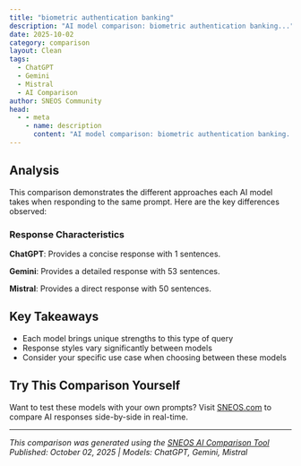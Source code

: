 ```yaml
---
title: "biometric authentication banking"
description: "AI model comparison: biometric authentication banking..."
date: 2025-10-02
category: comparison
layout: Clean
tags:
  - ChatGPT
  - Gemini
  - Mistral
  - AI Comparison
author: SNEOS Community
head:
  - - meta
    - name: description
      content: "AI model comparison: biometric authentication banking..."
---
```


<ChatComparison
  title="biometric authentication banking"
  prompt="biometric authentication banking"
  :responses='{
    "ChatGPT": "Error calling OpenAI API.",
    "Gemini": "Biometric authentication is increasingly being used in banking to enhance security and improve the customer experience. Here\u0027s a breakdown of how it works and its implications:\n\n**What is Biometric Authentication?**\n\nBiometric authentication uses unique biological traits to verify a person\u0027s identity. Unlike traditional passwords or PINs, biometrics are difficult to forge or steal.\n\n**Types of Biometric Authentication Used in Banking:**\n\n*   **Fingerprint Scanning:** The most common type, used in mobile banking apps for login and transaction authorization.\n*   **Facial Recognition:** Uses the unique features of your face to unlock accounts or authorize payments.  Often used in conjunction with other security measures like liveness detection to prevent spoofing with photos or videos.\n*   **Voice Recognition:** Identifies a user based on the unique characteristics of their voice. Used for phone banking or as a secondary authentication factor.\n*   **Iris/Retinal Scanning:** Scans the patterns in the iris (colored part of the eye) or retina (back of the eye) for highly accurate identification.  Less common than fingerprint or facial recognition due to hardware requirements and potential privacy concerns.\n*   **Behavioral Biometrics:** Analyzes how a user interacts with their device or banking application, such as their typing speed, mouse movements, or the way they hold their phone. This is often used passively in the background to detect anomalies that could indicate fraudulent activity.\n\n**How Banks Use Biometrics:**\n\n*   **Account Login:** Replacing passwords or PINs for easier and more secure access to online and mobile banking.\n*   **Transaction Authorization:** Verifying payments, transfers, and other transactions to prevent fraud.  Especially useful for high-value transactions.\n*   **ATM Access:** Using fingerprint or facial recognition to withdraw cash or access account information without a card.  This reduces the risk of card skimming.\n*   **In-Branch Authentication:**  Verifying identity when opening accounts, applying for loans, or conducting other transactions in a physical branch.\n*   **Customer Support:**  Using voice recognition to quickly and securely identify customers when they call customer support.\n\n**Benefits of Biometric Authentication in Banking:**\n\n*   **Enhanced Security:** More difficult to compromise than passwords or PINs. Biometric data is often encrypted and stored securely.\n*   **Improved Convenience:** Faster and easier to use than traditional methods.  No need to remember complex passwords.\n*   **Reduced Fraud:** Helps prevent unauthorized access and fraudulent transactions.\n*   **Better Customer Experience:** Streamlines the authentication process, making banking more efficient and user-friendly.\n*   **Compliance:** Helps banks meet regulatory requirements for strong customer authentication.\n\n**Challenges and Considerations:**\n\n*   **Privacy Concerns:**  Collection and storage of biometric data raise privacy concerns.  Banks must be transparent about how they use this data and ensure it is securely protected.  Compliance with regulations like GDPR is crucial.\n*   **Accuracy and Reliability:** Biometric systems are not perfect.  False positives (incorrectly identifying someone) and false negatives (failing to identify the correct person) can occur.\n*   **Cost:** Implementing and maintaining biometric authentication systems can be expensive.\n*   **Data Security:**  Biometric data breaches can have serious consequences. Strong security measures are essential to protect this sensitive information.\n*   **Accessibility:**  Some biometric methods may not be suitable for all users, such as those with disabilities or injuries.\n*   **Spoofing:**  Sophisticated attackers may attempt to spoof biometric systems using fake fingerprints, masks, or voice recordings. Liveness detection and other anti-spoofing measures are important.\n*   **Storage:** How the biometric information is stored is critical. Most banking institutions store a mathematical representation of your biometric information rather than the actual raw data.\n\n**Examples of Biometric Authentication in Banking:**\n\n*   **Mobile Banking Apps:** Many banks now offer fingerprint or facial recognition login through their mobile apps.\n*   **ATM Cardless Withdrawal:** Some ATMs allow customers to withdraw cash using fingerprint or facial recognition.\n*   **Voice Banking:** Some banks use voice recognition to identify customers who call their customer service line.\n\n**Future Trends:**\n\n*   **Behavioral Biometrics:** Increased use of behavioral biometrics to detect fraudulent activity in real-time.\n*   **Multi-Factor Authentication:** Combining biometrics with other authentication methods (e.g., one-time passwords) for enhanced security.\n*   **Cloud-Based Biometric Authentication:** Leveraging cloud technology for scalable and cost-effective biometric solutions.\n*   **Integration with Wearable Devices:** Using biometric sensors on wearable devices (e.g., smartwatches) for authentication.\n\n**In conclusion, biometric authentication is transforming the banking industry by providing a more secure and convenient way for customers to access their accounts and conduct transactions. While challenges remain, the benefits of biometrics make it an increasingly important part of the future of banking.**\n",
    "Mistral": "Biometric authentication in banking refers to the use of biological characteristics to verify the identity of individuals for accessing banking services. This method enhances security by ensuring that only the rightful account holder can access their accounts, perform transactions, or use banking services. Here are some common types of biometric authentication used in banking:\n\n1. **Fingerprint Recognition**:\n   - **Usage**: Often used for mobile banking apps and ATM transactions.\n   - **How it Works**: The user\u0027s fingerprint is scanned and compared to a stored template.\n   - **Advantages**: High accuracy, easy to implement, and widely accepted.\n\n2. **Facial Recognition**:\n   - **Usage**: Used for logging into mobile banking apps, ATM transactions, and in-branch identity verification.\n   - **How it Works**: The system captures an image of the user\u0027s face and compares it to a stored image.\n   - **Advantages**: Convenient and non-intrusive.\n\n3. **Iris Recognition**:\n   - **Usage**: Used for high-security transactions and in-branch identity verification.\n   - **How it Works**: The system scans the unique patterns in the user\u0027s iris and compares them to a stored template.\n   - **Advantages**: Extremely accurate and difficult to replicate.\n\n4. **Voice Recognition**:\n   - **Usage**: Used for telephone banking and voice-activated transactions.\n   - **How it Works**: The system analyzes the user\u0027s voice patterns and compares them to a stored template.\n   - **Advantages**: Convenient for hands-free operations.\n\n5. **Behavioral Biometrics**:\n   - **Usage**: Used for continuous authentication during online banking sessions.\n   - **How it Works**: The system analyzes patterns in the user\u0027s behavior, such as typing rhythm, mouse movements, and touchscreen interactions.\n   - **Advantages**: Provides an additional layer of security by continuously verifying the user\u0027s identity.\n\n### Benefits of Biometric Authentication in Banking\n\n1. **Enhanced Security**: Biometric traits are unique to each individual, making them difficult to replicate or forge.\n2. **Convenience**: Users do not need to remember complex passwords or carry additional devices.\n3. **Speed**: Biometric authentication can be faster than traditional methods like entering passwords or PINs.\n4. **Reduced Fraud**: Biometric systems can significantly reduce the risk of identity theft and fraudulent transactions.\n\n### Challenges and Considerations\n\n1. **Privacy Concerns**: Storing biometric data raises privacy issues, as this data is highly sensitive.\n2. **Accuracy**: While biometric systems are generally accurate, factors like lighting, skin conditions, and environmental noise can affect performance.\n3. **Cost**: Implementing biometric systems can be expensive, especially for smaller financial institutions.\n4. **User Acceptance**: Some users may be reluctant to adopt biometric authentication due to concerns about privacy and security.\n\n### Implementation Strategies\n\n1. **Multi-Factor Authentication (MFA)**: Combining biometric authentication with other methods (e.g., PINs, passwords, OTPs) can enhance security.\n2. **Data Encryption**: Ensuring that biometric data is encrypted both in transit and at rest.\n3. **Regular Updates**: Keeping biometric systems up-to-date to address any vulnerabilities.\n4. **User Education**: Educating users about the benefits and security measures of biometric authentication.\n\nBiometric authentication is becoming increasingly popular in the banking sector due to its ability to provide a balance between security and convenience. As technology advances, it is likely that biometric methods will continue to evolve and become even more integrated into banking services."
  }'
  published-date="09:41"
/>

## Analysis

This comparison demonstrates the different approaches each AI model takes when responding to the same prompt. Here are the key differences observed:

### Response Characteristics

**ChatGPT**: Provides a concise response with 1 sentences. 

**Gemini**: Provides a detailed response with 53 sentences. 

**Mistral**: Provides a direct response with 50 sentences. 

## Key Takeaways

- Each model brings unique strengths to this type of query
- Response styles vary significantly between models
- Consider your specific use case when choosing between these models

## Try This Comparison Yourself

Want to test these models with your own prompts? Visit [SNEOS.com](https://sneos.com) to compare AI responses side-by-side in real-time.

---

*This comparison was generated using the [SNEOS AI Comparison Tool](https://sneos.com)*
*Published: October 02, 2025 | Models: ChatGPT, Gemini, Mistral*
